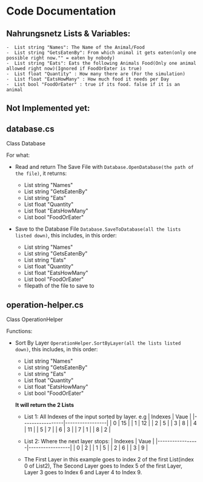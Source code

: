 # Code Documentation

## Nahrungsnetz Lists & Variables:

    -  List string "Names": The Name of the Animal/Food
    -  List string "GetsEatenBy": From which animal it gets eaten(only one possible right now."" = eaten by nobody)
    -  List string "Eats": Eats the following Animals Food(Only one animal allowed right now)(Ignored if FoodOrEater is true)
    -  List float "Quantity" : How many there are (For the simulation)
    -  List float "EatsHowMany" : How much food it needs per Day
    -  List bool "FoodOrEater" : true if its food. false if it is an animal

**Not Implemented yet:**
 - 


## database.cs
Class Database

For what:
- Read and return The Save File with `Database.OpenDatabase(the path of the file)`, it returns:
    -  List string "Names"
    -  List string "GetsEatenBy"
    -  List string "Eats"
    -  List float "Quantity" 
    -  List float "EatsHowMany" 
    -  List bool "FoodOrEater" 

- Save to the Database File `Database.SaveToDatabase(all the lists listed down)`, this includes, in this order:
    -  List string "Names"
    -  List string "GetsEatenBy"
    -  List string "Eats"
    -  List float "Quantity" 
    -  List float "EatsHowMany" 
    -  List bool "FoodOrEater" 
    - filepath of the file to save to



## operation-helper.cs
Class OperationHelper

Functions:
- Sort By Layer `OperationHelper.SortByLayer(all the lists listed down)`, this includes, in this order:
    -  List string "Names"
    -  List string "GetsEatenBy"
    -  List string "Eats"
    -  List float "Quantity" 
    -  List float "EatsHowMany" 
    -  List bool "FoodOrEater" 

    **It will return the 2 Lists<int>**
    - List 1: All Indexes of the input sorted by layer. e.g
      | Indexes | Vaue |
      |-----------------|-----------------|
      | 0 | 15 |
      | 1 | 12 |
      | 2 | 5 |
      | 3 | 8 |
      | 4 | 11 |
      | 5 | 7 |
      | 6 | 3 |
      | 7 | 1 |
      | 8 | 2 |
    - List 2: Where the next layer stops:
      | Indexes | Vaue |
      |-----------------|-----------------|
      | 0 | 2 |
      | 1 | 5 |
      | 2 | 6 |
      | 3 | 9 |

    - The First Layer in this example goes to index 2 of the first List(index 0 of List2), The Second Layer goes to Index 5 of the first Layer, Layer 3 goes to Index 6 and Layer 4 to Index 9.



